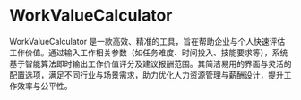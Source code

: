 # WorkValueCalculator
WorkValueCalculator 是一款高效、精准的工具，旨在帮助企业与个人快速评估工作价值。通过输入工作相关参数（如任务难度、时间投入、技能要求等），系统基于智能算法即时输出工作价值评分及建议报酬范围。其简洁易用的界面与灵活的配置选项，满足不同行业与场景需求，助力优化人力资源管理与薪酬设计，提升工作效率与公平性。
